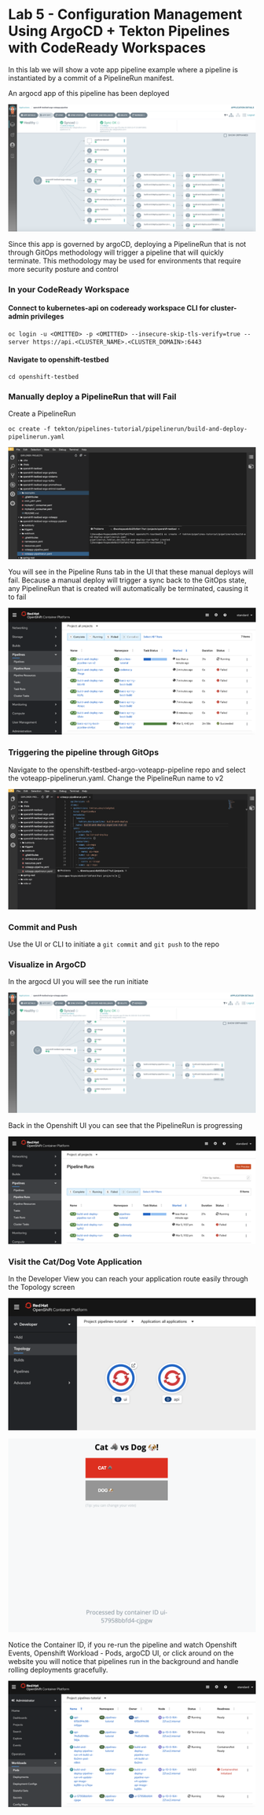 # Lab 5 - Configuration Management Using ArgoCD + Tekton Pipelines with CodeReady Workspaces

In this lab we will show a vote app pipeline example where a pipeline is instantiated by a commit of a PipelineRun manifest.

An argocd app of this pipeline has been deployed

![](https://github.com/ably77/Standard-OCP-Workshop/blob/master/resources/argocd3.png)

Since this app is governed by argoCD, deploying a PipelineRun that is not through GitOps methodology will trigger a pipeline that will quickly terminate. This methodology may be used for environments that require more security posture and control

### In your CodeReady Workspace

#### Connect to kubernetes-api on codeready workspace CLI for cluster-admin privileges
```
oc login -u <OMITTED> -p <OMITTED> --insecure-skip-tls-verify=true --server https://api.<CLUSTER_NAME>.<CLUSTER_DOMAIN>:6443
```

#### Navigate to openshift-testbed
```
cd openshift-testbed
```

### Manually deploy a PipelineRun that will Fail

Create a PipelineRun
```
oc create -f tekton/pipelines-tutorial/pipelinerun/build-and-deploy-pipelinerun.yaml
```

![](https://github.com/ably77/Standard-OCP-Workshop/blob/master/resources/pipelinerun4.png)

You will see in the Pipeline Runs tab in the UI that these manual deploys will fail. Because a manual deploy will trigger a sync back to the GitOps state, any PipelineRun that is created will automatically be terminated, causing it to fail

![](https://github.com/ably77/Standard-OCP-Workshop/blob/master/resources/pipelinerun5.png)

### Triggering the pipeline through GitOps

Navigate to the openshift-testbed-argo-voteapp-pipeline repo and select the voteapp-pipelinerun.yaml. Change the PipelineRun name to v2

![](https://github.com/ably77/Standard-OCP-Workshop/blob/master/resources/codeready7.png)

### Commit and Push
Use the UI or CLI to initiate a `git commit` and `git push` to the repo

### Visualize in ArgoCD
In the argocd UI you will see the run initiate

![](https://github.com/ably77/Standard-OCP-Workshop/blob/master/resources/argocd4.png)

Back in the Openshift UI you can see that the PipelineRun is progressing

![](https://github.com/ably77/Standard-OCP-Workshop/blob/master/resources/pipelinerun6.png)

### Visit the Cat/Dog Vote Application
In the Developer View you can reach your application route easily through the Topology screen

![](https://github.com/ably77/Standard-OCP-Workshop/blob/master/resources/voteapp1.png)

![](https://github.com/ably77/Standard-OCP-Workshop/blob/master/resources/voteapp2.png)

Notice the Container ID, if you re-run the pipeline and watch Openshift Events, Openshift Workload - Pods, argoCD UI, or click around on the website you will notice that pipelines run in the background and handle rolling deployments gracefully.

![](https://github.com/ably77/Standard-OCP-Workshop/blob/master/resources/pipelinerun7.png)
